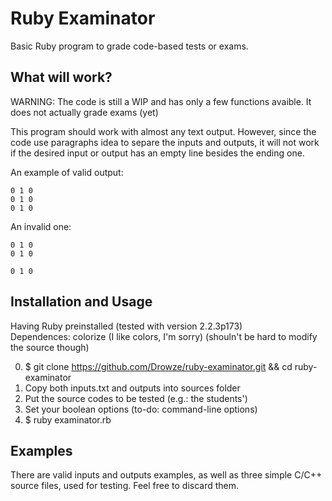 # Ruby Examinator

Basic Ruby program to grade code-based tests or exams. 

## What will work?

WARNING: The code is still a WIP and has only a few functions avaible. It does not actually grade exams (yet)

This program should work with almost any text output. However, since the code use paragraphs idea to separe the inputs and outputs, it will not work if the desired input or output has an empty line besides the ending one.

An example of valid output:  
```
0 1 0
0 1 0
0 1 0
```

An invalid one:  
```
0 1 0
0 1 0

0 1 0
```

## Installation and Usage

Having Ruby preinstalled (tested with version 2.2.3p173)  
Dependences: colorize (I like colors, I'm sorry) (shouln't be hard to modify the source though)

0. $ git clone https://github.com/Drowze/ruby-examinator.git && cd ruby-examinator
1. Copy both inputs.txt and outputs into sources folder
2. Put the source codes to be tested (e.g.: the students')
3. Set your boolean options (to-do: command-line options)
4. $ ruby examinator.rb

## Examples

There are valid inputs and outputs examples, as well as three simple C/C++ source files, used for testing. Feel free to discard them.
